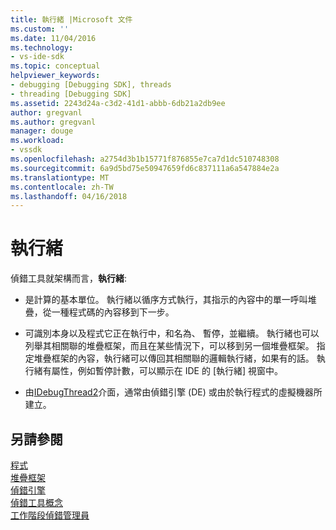 ```yaml
---
title: 執行緒 |Microsoft 文件
ms.custom: ''
ms.date: 11/04/2016
ms.technology:
- vs-ide-sdk
ms.topic: conceptual
helpviewer_keywords:
- debugging [Debugging SDK], threads
- threading [Debugging SDK]
ms.assetid: 2243d24a-c3d2-41d1-abbb-6db21a2db9ee
author: gregvanl
ms.author: gregvanl
manager: douge
ms.workload:
- vssdk
ms.openlocfilehash: a2754d3b1b15771f876855e7ca7d1dc510748308
ms.sourcegitcommit: 6a9d5bd75e50947659fd6c837111a6a547884e2a
ms.translationtype: MT
ms.contentlocale: zh-TW
ms.lasthandoff: 04/16/2018
---
```

# <a name="threads"></a>執行緒
偵錯工具就架構而言，**執行緒**:  
  
-   是計算的基本單位。 執行緒以循序方式執行，其指示的內容中的單一呼叫堆疊，從一種程式碼的內容移到下一步。  
  
-   可識別本身以及程式它正在執行中，和名為、 暫停，並繼續。 執行緒也可以列舉其相關聯的堆疊框架，而且在某些情況下，可以移到另一個堆疊框架。 指定堆疊框架的內容，執行緒可以傳回其相關聯的邏輯執行緒，如果有的話。 執行緒有屬性，例如暫停計數，可以顯示在 IDE 的 [執行緒] 視窗中。  
  
-   由[IDebugThread2](../../extensibility/debugger/reference/idebugthread2.md)介面，通常由偵錯引擎 (DE) 或由於執行程式的虛擬機器所建立。  
  
## <a name="see-also"></a>另請參閱  
 [程式](../../extensibility/debugger/programs.md)   
 [堆疊框架](../../extensibility/debugger/stack-frames.md)   
 [偵錯引擎](../../extensibility/debugger/debug-engine.md)   
 [偵錯工具概念](../../extensibility/debugger/debugger-concepts.md)   
 [工作階段偵錯管理員](../../extensibility/debugger/session-debug-manager.md)